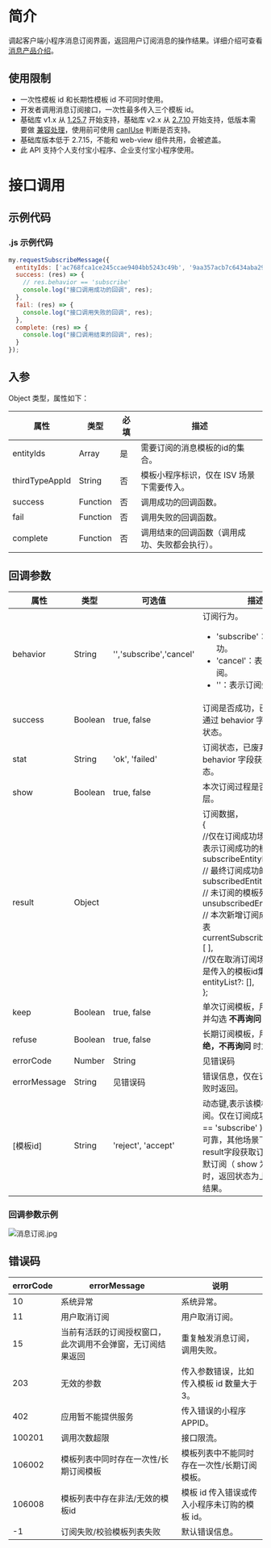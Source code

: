 # 简介
调起客户端小程序消息订阅界面，返回用户订阅消息的操作结果。详细介绍可查看 [消息产品介绍](https://opendocs.alipay.com/mini/introduce/message)。

## 使用限制

- 一次性模板 id 和长期性模板 id 不可同时使用。
- 开发者调用消息订阅接口，一次性最多传入三个模板 id。
- 基础库 v1.x 从 [1.25.7](https://opendocs.alipay.com/mini/framework/lib) 开始支持，基础库 v2.x 从 [2.7.10](https://opendocs.alipay.com/mini/framework/lib-upgrade-v2) 开始支持，低版本需要做 [兼容处理](https://opendocs.alipay.com/mini/framework/compatibility)，使用前可使用 [canIUse](https://opendocs.alipay.com/mini/api/can-i-use) 判断是否支持。
- 基础库版本低于 2.7.15，不能和 web-view 组件共用，会被遮盖。
- 此 API 支持个人支付宝小程序、企业支付宝小程序使用。

# 接口调用

## 示例代码

### .js 示例代码
```javascript
my.requestSubscribeMessage({
  entityIds: ['ac768fca1ce245ccae9404bb5243c49b', '9aa357acb7c6434aba294aded1cdfb7c'],
  success: (res) => {
    // res.behavior == 'subscribe'
    console.log("接口调用成功的回调", res);
  },
  fail: (res) => {
    console.log("接口调用失败的回调", res);
  },
  complete: (res) => {
    console.log("接口调用结束的回调", res);
  }
});
```

## 入参
Object 类型，属性如下：

| **属性** | **类型** | **必填** | **描述** |
| --- | --- | --- | --- |
| entityIds | Array<String> | 是 | 需要订阅的消息模板的id的集合。 |
| thirdTypeAppId | String | 否 | 模板小程序标识，仅在 ISV 场景下需要传入。 |
| success | Function | 否 | 调用成功的回调函数。 |
| fail | Function | 否 | 调用失败的回调函数。 |
| complete | Function | 否 | 调用结束的回调函数（调用成功、失败都会执行）。 |


## 回调参数
| **属性** | **类型** | **可选值** | **描述** |
| --- | --- | --- | --- |
| behavior | String | '','subscribe','cancel' | 订阅行为。<br /><ul><li>'subscribe'：表示订阅成功。</li><li>'cancel'：表示取消订阅。</li><li>''：表示订阅失败</li></ul> |
| success | Boolean | true, false | 订阅是否成功，已废弃，建议通过 behavior 字段获取订阅状态。 |
| stat | String | 'ok', 'failed' | 订阅状态，已废弃，建议通过 behavior 字段获取订阅状态。 |
| show | Boolean | true, false | 本次订阅过程是否弹出订阅弹层。 |
| result | Object |  | 订阅数据，<br />{<br />//仅在订阅成功场景下存在，表示订阅成功的模板列表<br />subscribeEntityIds?: [ ],<br />// 最终订阅成功的模板列表<br />subscribedEntityIds: [ ],<br />// 未订阅的模板列表<br />unsubscribedEntityIds: [ ],<br />// 本次新增订阅成功的模板列表<br />currentSubscribedEntityIds: [ ],<br />//仅在取消订阅场景下存在，是传入的模板id集合<br />entityList?: [],<br />}; |
| keep | Boolean | true, false | 单次订阅模板，用户同意订阅并勾选 **不再询问** 时为 true。 |
| refuse | Boolean | true, false | 长期订阅模板，用户点击 **拒绝，不再询问** 时为 true。 |
| errorCode | Number | String | 见错误码 | 错误码，仅在订阅取消/失败时返回。 |
| errorMessage | String | 见错误码 | 错误信息，仅在订阅取消/失败时返回。 |
| [模板id] | String | 'reject', 'accept' | 动态键,表示该模板是否被订阅。仅在订阅成功( behavior == 'subscribe' )场景下数据可靠，其他场景下建议通过result字段获取订阅数据。静默订阅（ show 为 false ）时，返回状态为上一次的订阅结果。 |


### 回调参数示例
![消息订阅.jpg](https://cdn.nlark.com/yuque/0/2021/jpeg/179989/1640677925411-8f0cdc4a-9a92-4898-977b-b85fe33e4a89.jpeg#align=left&display=inline&height=2446&margin=%5Bobject%20Object%5D&name=%E6%B6%88%E6%81%AF%E8%AE%A2%E9%98%85.jpg&originHeight=2446&originWidth=3506&size=1158370&status=done&style=none&width=3506)

## 错误码
| **errorCode** | **errorMessage** | **说明** |
| --- | --- | --- |
| 10 | 系统异常 | 系统异常。 |
| 11 | 用户取消订阅 | 用户取消订阅。 |
| 15 | 当前有活跃的订阅授权窗口，此次调用不会弹窗，无订阅结果返回 | 重复触发消息订阅，调用失败。 |
| 203 | 无效的参数 | 传入参数错误，比如传入模板 id 数量大于 3。 |
| 402 | 应用暂不能提供服务 | 传入错误的小程序 APPID。 |
| 100201 | 调用次数超限 | 接口限流。 |
| 106002 | 模板列表中同时存在一次性/长期订阅模板 | 模板列表中不能同时存在一次性/长期订阅模板。 |
| 106008 | 模板列表中存在非法/无效的模板id | 模板 id 传入错误或传入小程序未订购的模板 id。 |
| -1 | 订阅失败/校验模板列表失败 | 默认错误信息。 |
